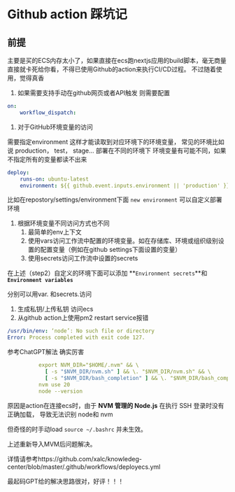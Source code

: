 # Github action 踩坑记

## 前提

主要是买的ECS内存太小了，如果直接在ecs跑nextjs应用的build脚本，毫无商量直接就卡死给你看，不得已使用Github的action来执行CI/CD过程。 不过随着使用，觉得真香

1. 如果需要支持手动在github网页或者API触发 则需要配置

```yaml
on:
	workflow_dispatch:
```

1. 对于GitHub环境变量的访问

需要指定environment 这样才能读取到对应环境下的环境变量， 常见的环境比如说 production， test， stage… 部署在不同的环境下 环境变量有可能不同，如果不指定所有的变量都读不出来

```yaml
deploy:
    runs-on: ubuntu-latest
    environment: ${{ github.event.inputs.environment || 'production' }}
```

比如在repostory/settings/environment下面 `new environment` 可以自定义部署环境

1. 根据环境变量不同访问方式也不同
    1. 最简单的env上下文
    2.  使用vars访问工作流中配置的环境变量。如在存储库、环境或组织级别设置的配置变量（例如在github settings下面设置的变量）
    3. 使用secrets访问工作流中设置的secrets

在上述（step2）自定义的环境下面可以添加 **`Environment secrets`**和 **`Environment variables`** 

分别可以用var. 和secrets.访问

1. 生成私钥/上传私钥 访问ecs
2. 从github action上使用pm2 restart service报错

```yaml
/usr/bin/env: ‘node’: No such file or directory
Error: Process completed with exit code 127.
```

参考ChatGPT解法 确实厉害

```yaml
          export NVM_DIR="$HOME/.nvm" && \
            [ -s "$NVM_DIR/nvm.sh" ] && \. "$NVM_DIR/nvm.sh" && \
            [ -s "$NVM_DIR/bash_completion" ] && \. "$NVM_DIR/bash_completion"
          nvm use 20
          node --version
```

原因是action在连接ecs时，由于 **NVM 管理的 Node.js** 在执行 SSH 登录时没有正确加载， 导致无法识别 node和 nvm

但奇怪的时手动load  `source ~/.bashrc` 并未生效。

上述重新导入MVM后问题解决。

详情请参考https://github.com/xalc/knowledeg-center/blob/master/.github/workflows/deployecs.yml

最起码GPT给的解决思路很对，好评！！！